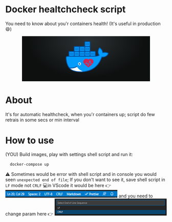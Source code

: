 # Docker healtchcheck script

You need to know about you'r containers health! (It's useful in production 😄)

<p style="text-align: center"><img src="./assets/docker-healthcheck.png" width="400" /></p>

# About

It's for automatic healthcheck, when you'r containers up; script do few retrais in some secs or min interval

# How to use

(YOU) Build images, play with settings shell script and run it:

```sh
  docker-compose up
```

⚠ Sometimes would be error with shell script and in console you would seen `unexpected end of file`; If you don't want to see it, save shell script in `LF` mode not `CRLF`
💻in VScode it would be here 👉 <img src="./assets/vs-code-screen-1.png" width="350" /> and you need to change param here 👉 <img src="./assets/vs-code-screen-2.png" width="350" />
